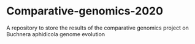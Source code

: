 # Comparative-genomics-2020
A repository to store the results of the comparative genomics project on Buchnera aphidicola genome evolution
